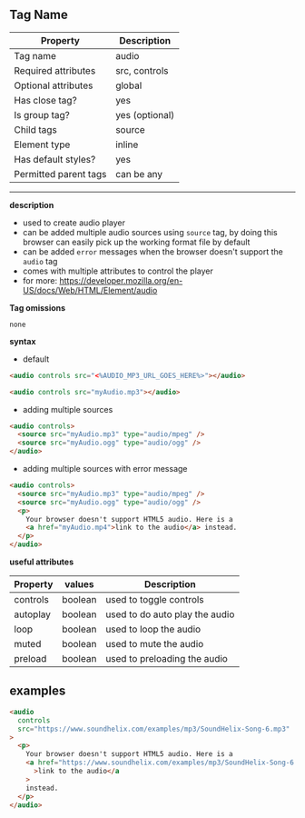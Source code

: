 ## Tag Name

| Property              | Description    |
| --------------------- | -------------- |
| Tag name              | audio          |
| Required attributes   | src, controls  |
| Optional attributes   | global         |
| Has close tag?        | yes            |
| Is group tag?         | yes (optional) |
| Child tags            | source         |
| Element type          | inline         |
| Has default styles?   | yes            |
| Permitted parent tags | can be any     |

---

**description**

- used to create audio player
- can be added multiple audio sources using `source` tag, by doing this browser can easily pick up the working format file by default
- can be added `error` messages when the browser doesn't support the `audio` tag
- comes with multiple attributes to control the player
- for more: https://developer.mozilla.org/en-US/docs/Web/HTML/Element/audio

**Tag omissions**

```
none
```

**syntax**

- default

```html
<audio controls src="<%AUDIO_MP3_URL_GOES_HERE%>"></audio>
```

```html
<audio controls src="myAudio.mp3"></audio>
```

- adding multiple sources

```html
<audio controls>
  <source src="myAudio.mp3" type="audio/mpeg" />
  <source src="myAudio.ogg" type="audio/ogg" />
</audio>
```

- adding multiple sources with error message

```html
<audio controls>
  <source src="myAudio.mp3" type="audio/mpeg" />
  <source src="myAudio.ogg" type="audio/ogg" />
  <p>
    Your browser doesn't support HTML5 audio. Here is a
    <a href="myAudio.mp4">link to the audio</a> instead.
  </p>
</audio>
```

**useful attributes**

| Property | values  | Description                    |
| -------- | ------- | ------------------------------ |
| controls | boolean | used to toggle controls        |
| autoplay | boolean | used to do auto play the audio |
| loop     | boolean | used to loop the audio         |
| muted    | boolean | used to mute the audio         |
| preload  | boolean | used to preloading the audio   |

## examples

```html
<audio
  controls
  src="https://www.soundhelix.com/examples/mp3/SoundHelix-Song-6.mp3"
>
  <p>
    Your browser doesn't support HTML5 audio. Here is a
    <a href="https://www.soundhelix.com/examples/mp3/SoundHelix-Song-6.mp3"
      >link to the audio</a
    >
    instead.
  </p>
</audio>
```
